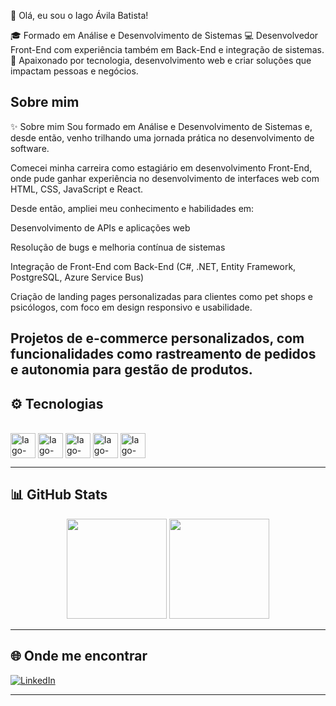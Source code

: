 
👋 Olá, eu sou o Iago Ávila Batista!


🎓 Formado em Análise e Desenvolvimento de Sistemas
💻 Desenvolvedor Front-End com experiência também em Back-End e integração de sistemas.
🚀 Apaixonado por tecnologia, desenvolvimento web e criar soluções que impactam pessoas e negócios.



## <a name="pt-br"></a>Sobre mim
✨ Sobre mim
Sou formado em Análise e Desenvolvimento de Sistemas e, desde então, venho trilhando uma jornada prática no desenvolvimento de software.

Comecei minha carreira como estagiário em desenvolvimento Front-End, onde pude ganhar experiência no desenvolvimento de interfaces web com HTML, CSS, JavaScript e React.

Desde então, ampliei meu conhecimento e habilidades em:

Desenvolvimento de APIs e aplicações web

Resolução de bugs e melhoria contínua de sistemas

Integração de Front-End com Back-End (C#, .NET, Entity Framework, PostgreSQL, Azure Service Bus)

Criação de landing pages personalizadas para clientes como pet shops e psicólogos, com foco em design responsivo e usabilidade.

Projetos de e-commerce personalizados, com funcionalidades como rastreamento de pedidos e autonomia para gestão de produtos.
---

## ⚙️ Tecnologias

<div style="display: inline_block"><br/>
  <img align="center" alt="Iago-JavaScript" height="40" width="40" src="https://cdn.jsdelivr.net/gh/devicons/devicon/icons/javascript/javascript-original.svg" />
  <img align="center" alt="Iago-HTML" height="40" width="40" src="https://cdn.jsdelivr.net/gh/devicons/devicon/icons/html5/html5-original.svg" />
  <img align="center" alt="Iago-CSS" height="40" width="40" src="https://cdn.jsdelivr.net/gh/devicons/devicon/icons/css3/css3-original.svg" />
  <img align="center" alt="Iago-React" height="40" width="40" src="https://cdn.jsdelivr.net/gh/devicons/devicon/icons/react/react-original.svg" />
  <img align="center" alt="Iago-Csharp" height="40" width="40" src="https://cdn.jsdelivr.net/gh/devicons/devicon/icons/csharp/csharp-original.svg" />
</div>

---

## 📊 GitHub Stats

<div align="center">
  <img height="160em" src="https://github-readme-stats.vercel.app/api?username=IagoAvila&show_icons=true&theme=tokyonight&include_all_commits=true&count_private=true"/>
  <img height="160em" src="https://github-readme-stats.vercel.app/api/top-langs/?username=IagoAvila&layout=compact&langs_count=7&theme=tokyonight"/>
</div>

---

## 🌐 Onde me encontrar

[![LinkedIn](https://img.shields.io/badge/LinkedIn-Iago%20Ávila-0e76a8?style=for-the-badge&logo=linkedin&logoColor=white)](https://linkedin.com/in/iago-ávila-batista)

---
